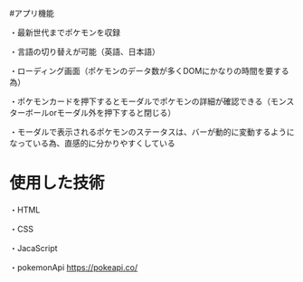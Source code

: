 #アプリ機能

・最新世代までポケモンを収録

・言語の切り替えが可能（英語、日本語）

・ローディング画面（ポケモンのデータ数が多くDOMにかなりの時間を要する為）

・ポケモンカードを押下するとモーダルでポケモンの詳細が確認できる（モンスターボールorモーダル外を押下すると閉じる）

・モーダルで表示されるポケモンのステータスは、バーが動的に変動するようになっている為、直感的に分かりやすくしている

# 使用した技術
・HTML

・CSS

・JacaScript

・pokemonApi
https://pokeapi.co/
